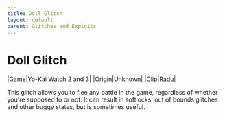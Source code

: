```yaml
---
title: Doll Glitch
layout: default
parent: Glitches and Exploits
---
```


# Doll Glitch

|Game|Yo-Kai Watch 2 and 3|
|Origin|Unknown|
|Clip|[Radu](https://youtu.be/M-OTy-Pc0qo)|

This glitch allows you to flee any battle in the game, regardless of whether you're supposed to or not. It can result in softlocks, out of bounds glitches and other buggy states, but is sometimes useful.
